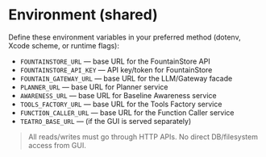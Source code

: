 # Environment (shared)

Define these environment variables in your preferred method (dotenv, Xcode scheme, or runtime flags):

- `FOUNTAINSTORE_URL` — base URL for the FountainStore API
- `FOUNTAINSTORE_API_KEY` — API key/token for FountainStore
- `FOUNTAIN_GATEWAY_URL` — base URL for the LLM/Gateway facade
- `PLANNER_URL` — base URL for Planner service
- `AWARENESS_URL` — base URL for Baseline Awareness service
- `TOOLS_FACTORY_URL` — base URL for the Tools Factory service
- `FUNCTION_CALLER_URL` — base URL for the Function Caller service
- `TEATRO_BASE_URL` — (if the GUI is served separately)

> All reads/writes must go through HTTP APIs. No direct DB/filesystem access from GUI.
